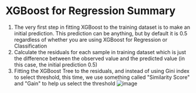 # XGBoost for Regression Summary

1. The very first step in fitting XGBoost to the training dataset is to make an initial prediction. This prediction can be anything, but by default it is 0.5 regardless of whether you are using XGBoost for Regression or Classification
2. Calculate the residuals for each sample in training dataset which is just the difference between the observed value and the predicted value (in this case, the initial prediction 0.5)
3. Fitting the XGBoost Tree to the residuals, and instead of using Gini index to select threshold, this time, we use something called "Similarity Score" and "Gain" to help us select the threshold
![image](https://user-images.githubusercontent.com/60442877/196044677-fa221198-b97b-471e-9467-76a3851cb117.png)
